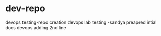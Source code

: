 # dev-repo
devops testing-repo creation
devops lab testing -sandya preapred intial docs
devops adding 2nd line
